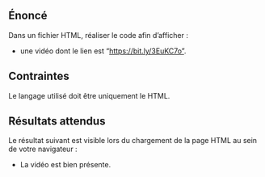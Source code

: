 ## Énoncé

Dans un fichier HTML, réaliser le code afin d’afficher :

- une vidéo dont le lien est “https://bit.ly/3EuKC7o”.

## Contraintes

Le langage utilisé doit être uniquement le HTML.

## Résultats attendus

Le résultat suivant est visible lors du chargement de la page HTML au sein de votre navigateur :

- La vidéo est bien présente.